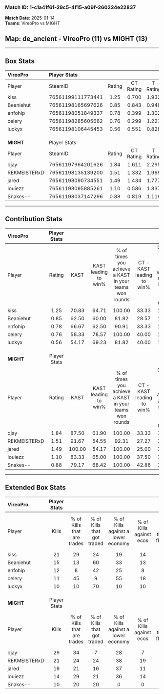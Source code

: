 ### Match ID: 1-c1a41f6f-29c5-4f15-a09f-260224e22837  
**Match Date**: 2025-01-14  
**Teams**: VireoPro vs MIGHT  

## **Map**: de_ancient - VireoPro (11) vs MIGHT (13)  
---  

## Box Stats  

| **VireoPro** | Player Stats      |        |           |          |        |       |       |         |        |      |     |
| :- | :- | :-: | :-: | :-: | :-: | :-: | :-: | :-: | :-: | :-: | :-: |
| Player       | SteamID           | Rating | CT Rating | T Rating |  KAST  |  ADR  | Kills | Assists | Deaths | K/D  | HS% |
| kiss         | 76561199111773441 |  1.25  |   0.700   |  1.932   | 70.83  | 86.6  |  21   |    3    |   17   | 1.24 | 52  |
| Beaniehut    | 76561198165697626 |  0.85  |   0.843   |  0.948   | 62.50  | 63.3  |  15   |    3    |   19   | 0.79 | 40  |
| enfohip      | 76561198051849337 |  0.78  |   0.399   |  1.302   | 66.67  | 57.4  |  12   |    4    |   18   | 0.67 | 75  |
| celery       | 76561198285605662 |  0.76  |   0.299   |  1.221   | 58.33  | 63.4  |  11   |    7    |   16   | 0.69 | 54  |
| luckyx       | 76561198106445453 |  0.56  |   0.551   |  0.828   | 54.17  | 70.3  |  10   |    6    |   23   | 0.43 | 60  |
|              |                   |        |           |          |        |       |       |         |        |      |     |
|              |                   |        |           |          |        |       |       |         |        |      |     |
|              |                   |        |           |          |        |       |       |         |        |      |     |
| **MIGHT**    | Player Stats      |        |           |          |        |       |       |         |        |      |     |
| Player       | SteamID           | Rating | CT Rating | T Rating |  KAST  |  ADR  | Kills | Assists | Deaths | K/D  | HS% |
| djay         | 76561197964201626 |  1.84  |   1.611   |  2.295   | 87.50  | 110.8 |  29   |    6    |   13   | 2.23 | 58  |
| REKMEISTERxD | 76561198135139200 |  1.51  |   1.332   |  1.969   | 91.67  | 99.8  |  21   |   10    |   15   | 1.40 | 57  |
| jared        | 76561198090734551 |  1.49  |   1.434   |  1.777   | 100.00 | 90.0  |  19   |    8    |   14   | 1.36 | 63  |
| louiezz      | 76561198095885261 |  1.10  |   0.586   |  1.837   | 83.33  | 63.8  |  14   |    8    |   14   | 1.00 | 42  |
| Snakes--     | 76561198037147296 |  0.88  |   0.819   |  1.119   | 79.17  | 43.8  |  10   |    7    |   13   | 0.77 | 50  |
---  

## Contribution Stats  

| **VireoPro** | Player Stats |        |                      |                                                        |                           |                                                             |                          |                                                            |
| :- | :-: | :-: | :-: | :-: | :-: | :-: | :-: | :-: |
| Player       |    Rating    |  KAST  | KAST leading to win% | % of times you achieve a KAST in your teams won rounds | CT - KAST leading to win% | CT - % of times you achieve a KAST in your teams won rounds | T - KAST leading to win% | T - % of times you achieve a KAST in your teams won rounds |
| kiss         |     1.25     | 70.83  |        64.71         |                         100.00                         |           33.33           |                           100.00                            |          81.82           |                           100.00                           |
| Beaniehut    |     0.85     | 62.50  |        60.00         |                         81.82                          |           28.57           |                           100.00                            |          87.50           |                           77.78                            |
| enfohip      |     0.78     | 66.67  |        62.50         |                         90.91                          |           33.33           |                           100.00                            |          80.00           |                           88.89                            |
| celery       |     0.76     | 58.33  |        78.57         |                         100.00                         |           40.00           |                           100.00                            |          100.00          |                           100.00                           |
| luckyx       |     0.56     | 54.17  |        69.23         |                         81.82                          |           40.00           |                           100.00                            |          87.50           |                           77.78                            |
|              |              |        |                      |                                                        |                           |                                                             |                          |                                                            |
|              |              |        |                      |                                                        |                           |                                                             |                          |                                                            |
|              |              |        |                      |                                                        |                           |                                                             |                          |                                                            |
| **MIGHT**    | Player Stats |        |                      |                                                        |                           |                                                             |                          |                                                            |
| Player       |    Rating    |  KAST  | KAST leading to win% | % of times you achieve a KAST in your teams won rounds | CT - KAST leading to win% | CT - % of times you achieve a KAST in your teams won rounds | T - KAST leading to win% | T - % of times you achieve a KAST in your teams won rounds |
| djay         |     1.84     | 87.50  |        61.90         |                         100.00                         |           33.33           |                           100.00                            |          83.33           |                           100.00                           |
| REKMEISTERxD |     1.51     | 91.67  |        54.55         |                         92.31                          |           27.27           |                           100.00                            |          81.82           |                           90.00                            |
| jared        |     1.49     | 100.00 |        54.17         |                         100.00                         |           25.00           |                           100.00                            |          83.33           |                           100.00                           |
| louiezz      |     1.10     | 83.33  |        65.00         |                         100.00                         |           37.50           |                           100.00                            |          83.33           |                           100.00                           |
| Snakes--     |     0.88     | 79.17  |        68.42         |                         100.00                         |           42.86           |                           100.00                            |          83.33           |                           100.00                           |
---  

## Extended Box Stats  

| **VireoPro** | Player Stats |                            |                            |                                    |                         |                              |                                 |        |                             |                                     |                          |                               |                            |
| :- | :-: | :-: | :-: | :-: | :-: | :-: | :-: | :-: | :-: | :-: | :-: | :-: | :-: |
| Player       |    Kills     | % of Kills that are trades | % of Kills that got traded | % of Kills against a lower economy | % of Kills against ecos | % of Kills that are flawless | % of Kills that are close duels | Deaths | % of Deaths that get traded | % of Deaths against a lower economy | % of Deaths against ecos | % of Deaths that are flawless | % of Deaths that are close |
| kiss         |      21      |             29             |             24             |                 19                 |           14            |              67              |                0                |   17   |             18              |                 12                  |            6             |              53               |             6              |
| Beaniehut    |      15      |             13             |             60             |                 33                 |           13            |              33              |               20                |   19   |             11              |                 16                  |            5             |              53               |             5              |
| enfohip      |      12      |             8              |             42             |                 25                 |            8            |              50              |               17                |   18   |             22              |                 17                  |            6             |              78               |             0              |
| celery       |      11      |             45             |             9              |                 55                 |           18            |              82              |                0                |   16   |              0              |                  6                  |            6             |              56               |             0              |
| luckyx       |      10      |             10             |             70             |                 10                 |           10            |              70              |               10                |   23   |             26              |                 13                  |            4             |              52               |             17             |
|              |              |                            |                            |                                    |                         |                              |                                 |        |                             |                                     |                          |                               |                            |
|              |              |                            |                            |                                    |                         |                              |                                 |        |                             |                                     |                          |                               |                            |
|              |              |                            |                            |                                    |                         |                              |                                 |        |                             |                                     |                          |                               |                            |
| **MIGHT**    | Player Stats |                            |                            |                                    |                         |                              |                                 |        |                             |                                     |                          |                               |                            |
| Player       |    Kills     | % of Kills that are trades | % of Kills that got traded | % of Kills against a lower economy | % of Kills against ecos | % of Kills that are flawless | % of Kills that are close duels | Deaths | % of Deaths that get traded | % of Deaths against a lower economy | % of Deaths against ecos | % of Deaths that are flawless | % of Deaths that are close |
| djay         |      29      |             34             |             7              |                 28                 |            7            |              66              |                7                |   13   |             38              |                  0                  |            0             |              46               |             15             |
| REKMEISTERxD |      21      |             24             |             24             |                 38                 |           19            |              48              |                5                |   15   |             40              |                 13                  |            0             |              67               |             13             |
| jared        |      19      |             21             |             16             |                 37                 |           11            |              42              |                5                |   14   |             36              |                  7                  |            0             |              71               |             0              |
| louiezz      |      14      |             29             |             21             |                 36                 |           14            |              57              |                0                |   14   |             36              |                  0                  |            0             |              50               |             14             |
| Snakes--     |      10      |             20             |             20             |                 0                  |            0            |              80              |               20                |   13   |             46              |                 31                  |            15            |              77               |             0              |
